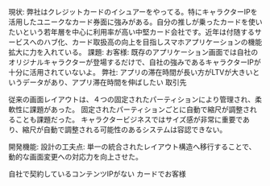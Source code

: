 現状:
弊社はクレジットカードのイシュアーをやってる。特にキャラクターIPを活用したユニークなカード券面に強みがある。自分の推しが乗ったカードを使いたいという若年層を中心に利用率が高い中堅カード会社です。近年は付随するサービスへのハブ化、カード取扱高の向上を目指しスマホアプリケーションの機能拡大に力を入れている。
課題:
お客様:
既存のアプリケーション画面では自社のオリジナルキャラクターが登場するだけで、自社の強みであるキャラクターIPが十分に活用されていないよ。
弊社:
アプリの滞在時間が長い方がLTVが大きいというデータがあり、アプリ滞在時間を伸ばしたい
取引先

従来の画面レイアウトは、４つの固定されたパーティションにより管理され、柔軟性に課題があった。
固定されたパーティションごとに自動で縮尺が調整されることも課題だった。
キャラクタービジネスではサイズ感が非常に重要であり、縮尺が自動で調整される可能性のあるシステムは容認できない。

開発機能:
設計の工夫点: 
単一の統合されたレイアウト構造へ移行することで、動的な画面変更への対応力を向上させた。

自社で契約しているコンテンツIPがない
カードでお客様